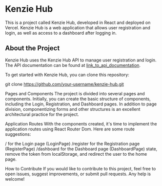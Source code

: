 # Kenzie Hub


This is a project called Kenzie Hub, developed in React and deployed on Vercel. Kenzie Hub is a web application that allows user registration and login, as well as access to a dashboard after logging in.

## About the Project

Kenzie Hub uses the Kenzie Hub API to manage user registration and login. The API documentation can be found at [link_to_api_documentation](https://github.com/Kenzie-Academy-Brasil-Developers/kenziehub-api#-cria%C3%A7%C3%A3o-de-usu%C3%A1rio-).

To get started with Kenzie Hub, you can clone this repository:


git clone https://github.com/your-username/kenzie-hub.git

Pages and Components
The project is divided into several pages and components. Initially, you can create the basic structure of components, including the Login, Registration, and Dashboard pages. In addition to page division, componentizing forms and other structures is an excellent architectural practice for the project.

Application Routes
With the components created, it's time to implement the application routes using React Router Dom. Here are some route suggestions:

/ for the Login page (LoginPage)
/register for the Registration page (RegisterPage)
/dashboard for the Dashboard page (DashboardPage) state, remove the token from localStorage, and redirect the user to the home page.

How to Contribute
If you would like to contribute to this project, feel free to open issues, suggest improvements, or submit pull requests. Any help is welcome!

